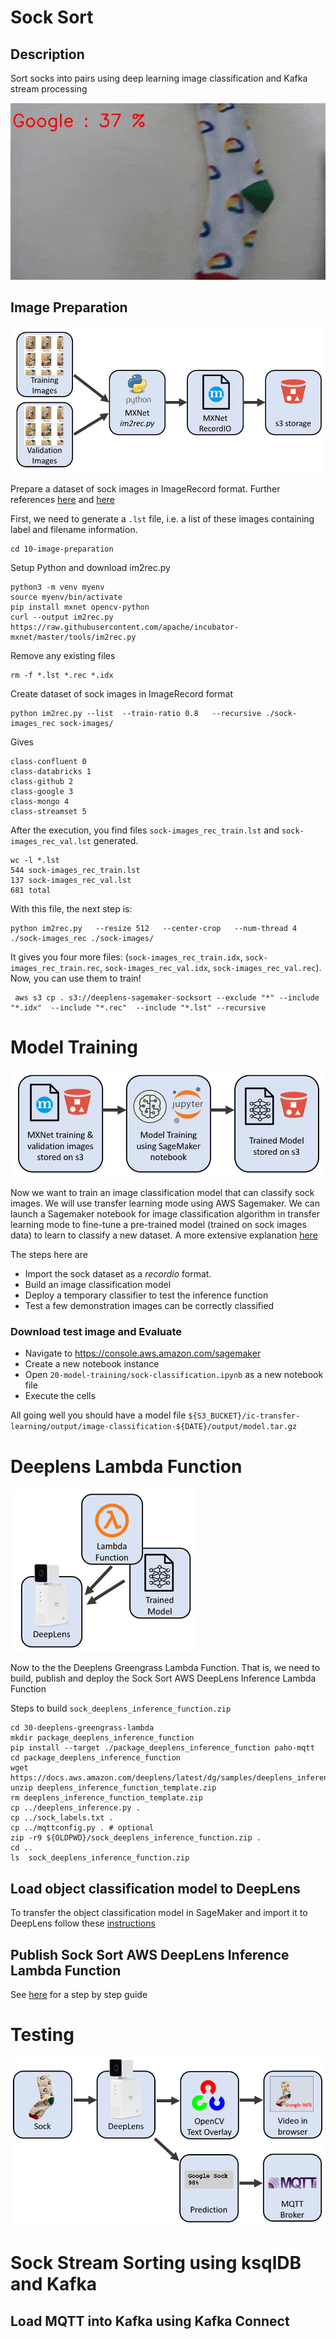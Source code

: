 # Sock Sort

## Description 

Sort socks into pairs using deep learning image classification and Kafka stream processing

![DeepLearning](docs/sockrecognize-optimize.gif)


## Image Preparation

![Image prep](docs/01-image-prep.png)

Prepare a dataset of sock images in ImageRecord format.  Further references [here](https://gluon-cv.mxnet.io/build/examples_datasets/recordio.html) and [here](https://arthurcaillau.com/image-record-iter/)

First, we need to generate a `.lst` file, i.e. a list of these images containing label and filename information.


```
cd 10-image-preparation
```

Setup Python and download im2rec.py
```
python3 -m venv myenv
source myenv/bin/activate
pip install mxnet opencv-python
curl --output im2rec.py https://raw.githubusercontent.com/apache/incubator-mxnet/master/tools/im2rec.py
```


Remove any existing files
```
rm -f *.lst *.rec *.idx
```

Create dataset of sock images in ImageRecord format
```
python im2rec.py --list  --train-ratio 0.8   --recursive ./sock-images_rec sock-images/
```

Gives 
```
class-confluent 0
class-databricks 1
class-github 2
class-google 3
class-mongo 4
class-streamset 5
```

After the execution, you find files `sock-images_rec_train.lst` and `sock-images_rec_val.lst` generated. 

```
wc -l *.lst
544 sock-images_rec_train.lst
137 sock-images_rec_val.lst
681 total
```  

With this file, the next step is:

```
python im2rec.py   --resize 512   --center-crop   --num-thread 4 ./sock-images_rec ./sock-images/
```


It gives you four more files: (`sock-images_rec_train.idx`, `sock-images_rec_train.rec`, `sock-images_rec_val.idx`, `sock-images_rec_val.rec`). Now, you can use them to train!

```
 aws s3 cp . s3://deeplens-sagemaker-socksort --exclude "*" --include "*.idx"  --include "*.rec"  --include "*.lst" --recursive
```


# Model Training

![Image prep](docs/02-train.png)

Now we want to train an image classification model that can classify sock images.  We will use transfer learning mode using AWS Sagemaker.  We can launch a Sagemaker notebook for image classification algorithm in transfer learning mode to fine-tune a pre-trained model (trained on sock images data) to learn to classify a new dataset.  A more extensive explanation  [here](https://github.com/awslabs/amazon-sagemaker-examples/blob/master/introduction_to_amazon_algorithms/imageclassification_caltech/Image-classification-transfer-learning-highlevel.ipynb)

The steps here are 
* Import the sock dataset as a _recordio_ format.
* Build an image classification model
* Deploy a temporary classifier to test the inference function
* Test a few demonstration images can be correctly classified

### Download test image and Evaluate

* Navigate to https://console.aws.amazon.com/sagemaker
* Create a new notebook instance
* Open `20-model-training/sock-classification.ipynb` as a new notebook file
* Execute the cells

All going well you should have a model file 
`${S3_BUCKET}/ic-transfer-learning/output/image-classification-${DATE}/output/model.tar.gz`



# Deeplens Lambda Function

![Image prep](docs/03-deploy.png)


Now to the the Deeplens Greengrass Lambda Function.  That is, we need to build, publish and deploy the Sock Sort AWS DeepLens Inference Lambda Function

Steps to build `sock_deeplens_inference_function.zip`

```
cd 30-deeplens-greengrass-lambda
mkdir package_deeplens_inference_function
pip install --target ./package_deeplens_inference_function paho-mqtt
cd package_deeplens_inference_function
wget https://docs.aws.amazon.com/deeplens/latest/dg/samples/deeplens_inference_function_template.zip
unzip deeplens_inference_function_template.zip
rm deeplens_inference_function_template.zip
cp ../deeplens_inference.py	.
cp ../sock_labels.txt .
cp ../mqttconfig.py . # optional
zip -r9 ${OLDPWD}/sock_deeplens_inference_function.zip .
cd ..
ls  sock_deeplens_inference_function.zip
```

## Load object classification model to DeepLens
To transfer the object classification model in SageMaker and import it to DeepLens follow these [instructions](https://aws.amazon.com/blogs/machine-learning/build-your-own-object-classification-model-in-sagemaker-and-import-it-to-deeplens/)

## Publish Sock Sort AWS DeepLens Inference Lambda Function
See [here](https://docs.aws.amazon.com/deeplens/latest/dg/deeplens-inference-lambda-create.html) for a step by step guide 

# Testing

![Image prep](docs/04-run.png)

# Sock Stream Sorting using ksqlDB and Kafka

## Load MQTT into Kafka using Kafka Connect



